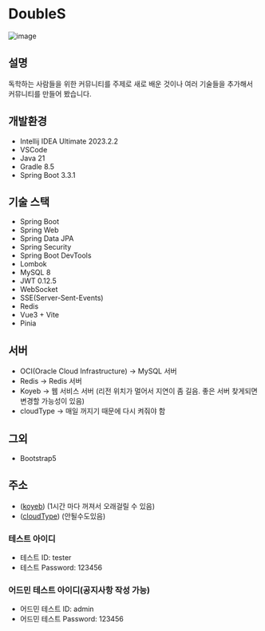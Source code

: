 # DoubleS
![image](https://github.com/user-attachments/assets/d00b3129-6ea4-4810-b2f7-d8f2e90a391f)

## 설명
독학하는 사람들을 위한 커뮤니티를 주제로 새로 배운 것이나 여러 기술들을 추가해서 커뮤니티를 만들어 봤습니다.

## 개발환경
* Intellij IDEA Ultimate 2023.2.2
* VSCode
* Java 21
* Gradle 8.5
* Spring Boot 3.3.1

## 기술 스택
* Spring Boot
* Spring Web
* Spring Data JPA
* Spring Security
* Spring Boot DevTools
* Lombok
* MySQL 8
* JWT 0.12.5
* WebSocket
* SSE(Server-Sent-Events)
* Redis
* Vue3 + Vite
* Pinia

## 서버
* OCI(Oracle Cloud Infrastructure) -> MySQL 서버
* Redis -> Redis 서버
* Koyeb -> 웹 서비스 서버 (리전 위치가 멀어서 지연이 좀 길음. 좋은 서버 찾게되면 변경할 가능성이 있음)
* cloudType -> 매일 꺼지기 때문에 다시 켜줘야 함

## 그외
* Bootstrap5

## 주소
* ([koyeb](https://yeasty-kalie-hyeon-7cf77d77.koyeb.app/login)) (1시간 마다 꺼져서 오래걸릴 수 있음)
* ([cloudType](https://port-0-doubles-lyfraywr77b765d8.sel5.cloudtype.app/login)) (안될수도있음)

### 테스트 아이디
* 테스트 ID: tester
* 테스트 Password: 123456
### 어드민 테스트 아이디(공지사항 작성 가능)
* 어드민 테스트 ID: admin
* 어드민 테스트 Password: 123456

